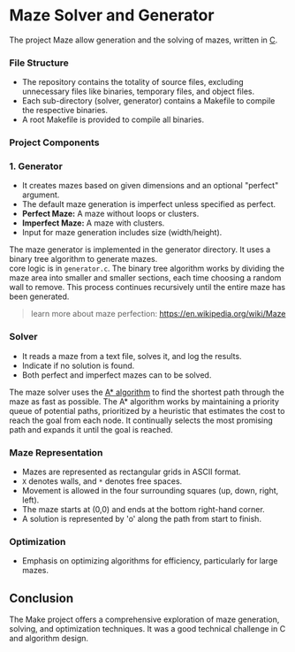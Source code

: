 # Maze Solver and Generator

The project Maze allow generation and the solving of mazes, written in [C](https://en.wikipedia.org/wiki/C_(programming_language)).

### File Structure
- The repository contains the totality of source files, excluding unnecessary files like binaries, temporary files, and object files.
- Each sub-directory (solver, generator) contains a Makefile to compile the respective binaries.
- A root Makefile is provided to compile all binaries.

### Project Components

### 1. Generator
- It creates mazes based on given dimensions and an optional "perfect" argument.
- The default maze generation is imperfect unless specified as perfect.
- **Perfect Maze:** A maze without loops or clusters.
- **Imperfect Maze:** A maze with clusters.
- Input for maze generation includes size (width/height).

The maze generator is implemented in the generator directory. It uses a binary tree algorithm to generate mazes.     
core logic is in `generator.c`.
The binary tree algorithm works by dividing the maze area into smaller and smaller sections, each time choosing a random wall to remove. This process continues recursively until the entire maze has been generated.

> learn more about maze perfection: https://en.wikipedia.org/wiki/Maze

### Solver
- It reads a maze from a text file, solves it, and log the results.
- Indicate if no solution is found.
- Both perfect and imperfect mazes can to be solved.

The maze solver uses the [A* algorithm](https://en.wikipedia.org/wiki/A*_search_algorithm) to find the shortest path through the maze as fast as possible.
The A* algorithm works by maintaining a priority queue of potential paths, prioritized by a heuristic that estimates the cost to reach the goal from each node. It continually selects the most promising path and expands it until the goal is reached.

### Maze Representation
- Mazes are represented as rectangular grids in ASCII format.
- `X` denotes walls, and `*` denotes free spaces.
- Movement is allowed in the four surrounding squares (up, down, right, left).
- The maze starts at (0,0) and ends at the bottom right-hand corner.
- A solution is represented by 'o' along the path from start to finish.

### Optimization
- Emphasis on optimizing algorithms for efficiency, particularly for large mazes.


## Conclusion
The Make project offers a comprehensive exploration of maze generation, solving, and optimization techniques.
It was a good technical challenge in C and algorithm design.  
